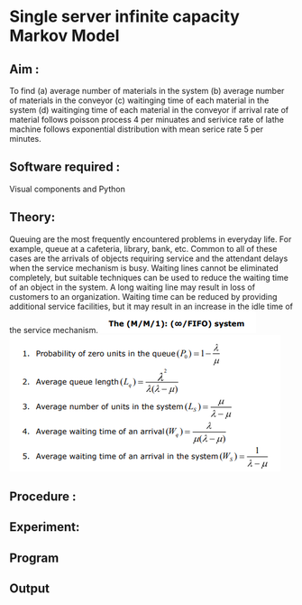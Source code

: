 # Single server infinite capacity Markov Model
## Aim :
To find (a) average number of materials in the system (b) average number of materials in the conveyor (c) waitinging time of each material in the system (d) waitinging time of each material in the conveyor if arrival rate of material follows poisson process 4 per minuates and serivice rate of lathe machine follows exponential distribution with mean serice rate 5 per minutes.

## Software required :
Visual components and Python

## Theory:
Queuing are the most frequently encountered problems in everyday life. For example, queue at a cafeteria, library, bank, etc. Common to all of these cases are the arrivals of objects requiring service and the attendant delays when the service mechanism is busy. Waiting lines cannot be eliminated completely, but suitable techniques can be used to reduce the waiting time of an object in the system. A long waiting line may result in loss of customers to an organization. Waiting time can be reduced by providing additional service facilities, but it may result in an increase in the idle time of the service mechanism.
![image](1.png)
![imAGE](2.PNG)




## Procedure :



## Experiment:


## Program


## Output

